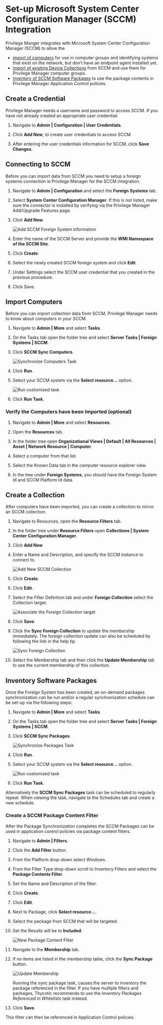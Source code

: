 [title]: # (Set-up SCCM Integration)
[tags]: # (integration)
[priority]: # (9101)
# Set-up Microsoft System Center Configuration Manager (SCCM) Integration

Privilege Manger integrates with Microsoft System Center Configuration Manager (SCCM) to allow the

* [import of computers](#import-computers) for use in computer groups and identifying systems that exist on the network, but don’t have an endpoint agent installed yet.
* [import of existing Device Collections](#create-a-collection) from SCCM and use them for Privilege Manager computer groups.
* [inventory of SCCM Software Packages](#inventory-software-packages) to use the package contents in Privilege Manager Application Control policies.

## Create a Credential

Privilege Manager needs a username and password to access SCCM.  If you have not already created an appropriate user credential:

1. Navigate to __Admin | Configuration | User Credentials__.

1. Click __Add New__, to create user credentials to access SCCM.

1. After entering the user credentials information for SCCM, click __Save Changes__.

## Connecting to SCCM

Before you can import data from SCCM you need to setup a foreign systems connection in Privilege Manager for the SCCM integration.

1. Navigate to __Admin | Configuration__ and select the __Foreign Systems__ tab.
1. Select __System Center Configuration Manager__. If this is not listed, make sure the connector is installed by verifying via the Privilege Manager Add/Upgrade Features page.
1. Click __Add New__.

   ![Add SCCM Foreign System information](images/sccm/sccm-new.png)
1. Enter the name of the SCCM Server and provide the __WMI Namespace of the SCCM Site__.
1. Click __Create__.
1. Select the newly created SCCM foreign system and click __Edit__.
1. Under Settings select the SCCM user credential that you created in the previous procedure.
1. Click Save.

## Import Computers

Before you can import collection data from SCCM, Privilege Manager needs to know about computers in your SCCM.

1. Navigate to __Admin | More__ and select __Tasks__.
1. On the Tasks tab open the folder tree and select __Server Tasks | Foreign Systems | SCCM__.
1. Click __SCCM Sync Computers__.  

   ![Synchronize Computers Task](images/sccm/sccm-task-run.png)
1. Click __Run__.
1. Select your SCCM system via the __Select resource...__ option.

   ![Run customized task](images/sccm/sccm-task-run-select.png)
1. Click __Run Task__.

### Verify the Computers have been Imported (optional)

1. Navigate to __Admin | More__ and select __Resources__.

1. Open the __Resources__ tab.
1. In the folder tree open __Organizational Views | Default | All Resources | Asset | Network Resource | Computer__.
1. Select a computer from that list.
1. Select the Known Data tab in the computer resource explorer view.
1. In the tree under __Foreign Systems__, you should have the Foreign System Id and SCCM Platform Id data.

## Create a Collection

After computers have been imported, you can create a collection to mirror an SCCM collection.

1. Navigate to Resources, open the __Resource Filters__ tab.
1. In the folder tree under __Resource Filters__ open __Collections | System Center Configuration Manager__.
1. Click __Add New__
1. Enter a Name and Description, and specify the SCCM instance to connect to.

   ![Add New SCCM Collection](images/sccm/create-collection-1.png)
1. Click __Create__.
1. Click __Edit__.
1. Select the Filter Definition tab and under __Foreign Collection__ select the Collection target.

   ![Associate the Foreign Collection target](images/sccm/target-collection.png)
1. Click __Save__.
1. Click the __Sync Foreign Collection__ to update the membership immediately. The foreign collection update can also be scheduled by following the link in the help tip.

    ![Sync Foreign Collection](images/sccm/sync-foreign-collection.png)
1. Select the Membership tab and then click the __Update Membership__ tab to see the current membership of this collection.

## Inventory Software Packages

Once the Foreign System has been created, an on-demand packages synchronization can be run and/or a regular synchronization schedule can be set-up via the following steps:

1. Navigate to __Admin | More__ and select __Tasks__.
1. On the Tasks tab open the folder tree and select __Server Tasks | Foreign Systems | SCCM__.
1. Click __SCCM Sync Packages__.  

   ![Synchronize Packages Task](images/sccm/sccm-task-run-packages.png)
1. Click __Run__.
1. Select your SCCM system via the __Select resource...__ option.

   ![Run customized task](images/sccm/sccm-task-run-packages-select.png)
1. Click __Run Task__.

Alternatively the __SCCM Sync Packages__ task can be scheduled to regularly repeat. When viewing the task, navigate to the Schedules tab and create a new schedule.

### Create a SCCM Package Content Filter

After the Package Synchronization completes the SCCM Packages can be used in application control policies via package content filters.

1. Navigate to __Admin | Filters__.
1. Click the __Add Filter__ button.
1. From the Platform drop-down select Windows.
1. From the Filter Type drop-down scroll to Inventory Filters and select the __Package Contents Filter__.
1. Set the Name and Description of the filter.
1. Click __Create__.
1. Click __Edit__.
1. Next to Package, click __Select resource...__.
1. Select the package from SCCM that will be targeted.
1. Set the Results will be to __Included__.

    ![New Package Content Filter](images/sccm/package-contents-filter.png)
1. Navigate to the __Membership__ tab.
1. If no items are listed in the membership table, click the __Sync Package__ button.

    ![Update Membership](images/sccm/package-contents-filter-sync.png)

    Running the sync package task, causes the server to inventory the package referenced in the filter. If you have multiple filters and packages, Thycotic recommends to use the _Inventory Packages Referenced in Whitelists_ task instead.
1. Click __Save__.

This filter can then be referenced in Application Control policies.
